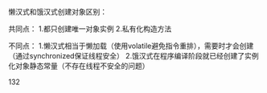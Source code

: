 懒汉式和饿汉式创建对象区别：

共同点：
    1.都只创建唯一对象实例
    2.私有化构造方法

不同点：
    1.懒汉式相当于懒加载（使用volatile避免指令重排），需要时才会创建（通过synchronized保证线程安全）
    2.饿汉式在程序编译阶段就已经创建了实例化对象静态常量（不存在线程不安全的问题）

132
